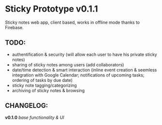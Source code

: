 Sticky Prototype v0.1.1
================

Sticky notes web app, client based, works in offline mode thanks to Firebase.

TODO:
--------------------
* authentification & security (will allow each user to have his private sticky notes)
* sharing of sticky notes among users (add collaborators)
* date/time detection & smart interaction (inline event creation & seemless integration with Google Calendar; notifications of upcoming tasks; ordering of tasks by due date)
* sticky note tagging/categorizing
* archiving of sticky notes & browsing

CHANGELOG:
--------------------
__v0.1.0__
_base functionality & UI_


